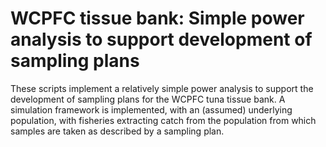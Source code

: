 # WCPFC tissue bank: Simple power analysis to support development of sampling plans
These scripts implement a relatively simple power analysis to support the development
of sampling plans for the WCPFC tuna tissue bank. A simulation framework is implemented,
with an (assumed) underlying population, with fisheries extracting catch from the population
from which samples are taken as described by a sampling plan.
